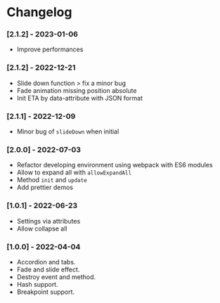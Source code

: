 # Changelog

### [2.1.2] - 2023-01-06

- Improve performances

### [2.1.2] - 2022-12-21

- Slide down function > fix a minor bug
- Fade animation missing position absolute
- Init ETA by data-attribute with JSON format

### [2.1.1] - 2022-12-09

- Minor bug of `slideDown` when initial

### [2.0.0] - 2022-07-03

- Refactor developing environment using webpack with ES6 modules
- Allow to expand all with `allowExpandAll`
- Method `init` and `update`
- Add prettier demos

### [1.0.1] - 2022-06-23

- Settings via attributes
- Allow collapse all

### [1.0.0] - 2022-04-04

- Accordion and tabs.
- Fade and slide effect.
- Destroy event and method.
- Hash support.
- Breakpoint support.